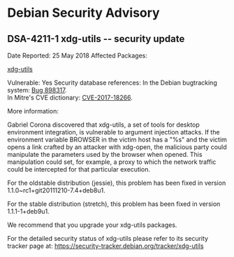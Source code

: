 
Debian Security Advisory
========================


DSA-4211-1 xdg-utils -- security update
---------------------------------------



Date Reported:
25 May 2018
Affected Packages:

[xdg-utils](https://packages.debian.org/src:xdg-utils)

Vulnerable:
Yes
Security database references:
In the Debian bugtracking system: [Bug 898317](https://bugs.debian.org/cgi-bin/bugreport.cgi?bug=898317).  
In Mitre's CVE dictionary: [CVE-2017-18266](https://security-tracker.debian.org/tracker/CVE-2017-18266).  

More information:

Gabriel Corona discovered that xdg-utils, a set of tools for desktop
environment integration, is vulnerable to argument injection attacks. If
the environment variable BROWSER in the victim host has a "%s" and the
victim opens a link crafted by an attacker with xdg-open, the malicious
party could manipulate the parameters used by the browser when opened.
This manipulation could set, for example, a proxy to which the network
traffic could be intercepted for that particular execution.


For the oldstable distribution (jessie), this problem has been fixed
in version 1.1.0~rc1+git20111210-7.4+deb8u1.


For the stable distribution (stretch), this problem has been fixed in
version 1.1.1-1+deb9u1.


We recommend that you upgrade your xdg-utils packages.


For the detailed security status of xdg-utils please refer to
its security tracker page at:
<https://security-tracker.debian.org/tracker/xdg-utils>





